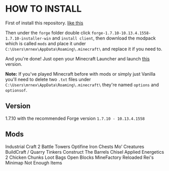# HOW TO INSTALL

First of install this repository. [like this](https://i.imgur.com/51MBexm.png)

Then under the `forge` folder double click `forge-1.7.10-10.13.4.1558-1.7.10-installer-win` and `install client`, then download the modpack which is called `mods` and place it under `C:\Users\mrnex\AppData\Roaming\.minecraft\` and replace it if you need to.

And you're done! Just open your Minecraft Launcher and launch [this](https://i.imgur.com/PJMpVJS.png) version.

**Note:** If you've played Minecraft before with mods or simply just Vanilla you'll need to delete two `.txt` files under `C:\Users\mrnex\AppData\Roaming\.minecraft\` they're named `options` and `optionsof`.

## Version

1.7.10 with the recommended Forge version `1.7.10 - 10.13.4.1558`

## Mods

Industrial Craft 2
Battle Towers
Optifine
Iron Chests
Mo’ Creatures
BuildCraft / Quarry
Tinkers Construct
The Barrels
Chisel
Applied Energetics 2
Chicken Chunks
Loot Bags
Open Blocks
MineFactory Reloaded
Rei's Minimap
Not Enough Items
